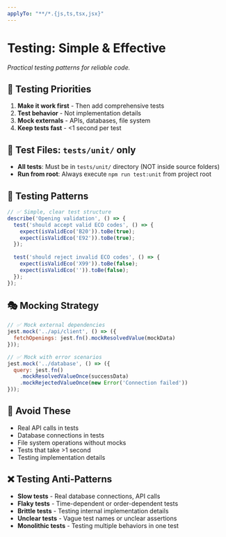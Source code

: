 ```yaml
---
applyTo: "**/*.{js,ts,tsx,jsx}"
---
```


# Testing: Simple & Effective

*Practical testing patterns for reliable code.*

## 🎯 Testing Priorities
1. **Make it work first** - Then add comprehensive tests
2. **Test behavior** - Not implementation details
3. **Mock externals** - APIs, databases, file system
4. **Keep tests fast** - <1 second per test

## 📁 Test Files: `tests/unit/` only
- **All tests**: Must be in `tests/unit/` directory (NOT inside source folders)
- **Run from root**: Always execute `npm run test:unit` from project root

## 🧪 Testing Patterns
```javascript
// ✅ Simple, clear test structure
describe('Opening validation', () => {
  test('should accept valid ECO codes', () => {
    expect(isValidEco('B20')).toBe(true);
    expect(isValidEco('E92')).toBe(true);
  });
  
  test('should reject invalid ECO codes', () => {
    expect(isValidEco('X99')).toBe(false);
    expect(isValidEco('')).toBe(false);
  });
});
```

## 🎭 Mocking Strategy
```javascript
// ✅ Mock external dependencies
jest.mock('../api/client', () => ({
  fetchOpenings: jest.fn().mockResolvedValue(mockData)
}));

// ✅ Mock with error scenarios
jest.mock('../database', () => ({
  query: jest.fn()
    .mockResolvedValueOnce(successData)
    .mockRejectedValueOnce(new Error('Connection failed'))
}));
```

## 🚫 Avoid These
- Real API calls in tests
- Database connections in tests  
- File system operations without mocks
- Tests that take >1 second
- Testing implementation details

## ❌ Testing Anti-Patterns
- **Slow tests** - Real database connections, API calls
- **Flaky tests** - Time-dependent or order-dependent tests
- **Brittle tests** - Testing internal implementation details
- **Unclear tests** - Vague test names or unclear assertions
- **Monolithic tests** - Testing multiple behaviors in one test
